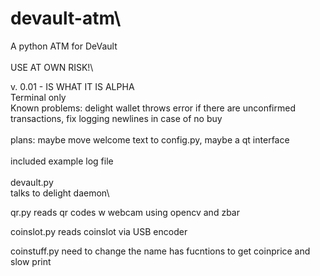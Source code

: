 # devault-atm\
A python ATM for DeVault\
\
USE AT OWN RISK!\

v. 0.01 - IS WHAT IT IS ALPHA\
Terminal only\
Known problems: delight wallet throws error if there are unconfirmed transactions, fix logging newlines in case of no buy\
\
plans: maybe move welcome text to config.py, maybe a qt interface\
\
included example log file\
\
devault.py\
talks to delight daemon\

qr.py
reads qr codes w webcam using opencv and zbar

coinslot.py
reads coinslot via USB encoder

coinstuff.py
need to change the name
has fucntions to get coinprice and slow print 
